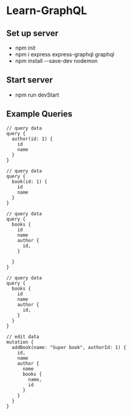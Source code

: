 # Learn-GraphQL

## Set up server
- npm init
- npm i express express-graphql graphql
- npm install --save-dev nodemon

## Start server
- npm run devStart

## Example Queries
```
// query data
query {
  author(id: 1) {
    id
    name
  }
}

// query data
query {
  book(id: 1) {
    id
    name
  }
}

// query data
query {
  books {
    id
    name
    author {
      id,
    }
    
  }
}

// query data
query {
  books {
    id
    name
    author {
      id,
    }
  }
}

// edit data
mutation {
  addBook(name: "Super book", authorId: 1) {
    id,
    name
    author {
      name
      books {
        name,
        id
      }
    }
  }
}
```
